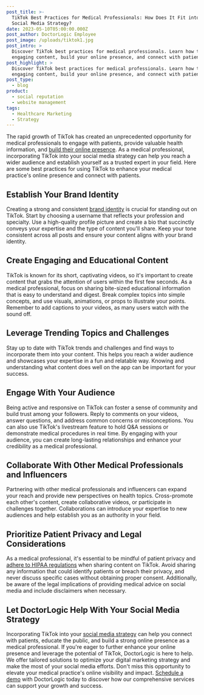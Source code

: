 ```yaml
---
post_title: >-
  TikTok Best Practices for Medical Professionals: How Does It Fit into Your
  Social Media Strategy?
date: 2023-05-10T05:00:00.000Z
post_author: DoctorLogic Employee
post_image: /uploads/tiktok1.jpg
post_intro: >
  Discover TikTok best practices for medical professionals. Learn how to create
  engaging content, build your online presence, and connect with patients.
post_highlight: >
  Discover TikTok best practices for medical professionals. Learn how to create
  engaging content, build your online presence, and connect with patients.
post_type:
  - blog
product:
  - social reputation
  - website management
tags:
  - Healthcare Marketing
  - Strategy
---
```


The rapid growth of TikTok has created an unprecedented opportunity for medical professionals to engage with patients, provide valuable health information, and [build their online presence](https://doctorlogic.com/blog/how-to-improve-your-social-media-presence.html). As a medical professional, incorporating TikTok into your social media strategy can help you reach a wider audience and establish yourself as a trusted expert in your field. Here are some best practices for using TikTok to enhance your medical practice's online presence and connect with patients.


## Establish Your Brand Identity

Creating a strong and consistent [brand identity](https://doctorlogic.com/blog/build-brand-for-medical-practice.html) is crucial for standing out on TikTok. Start by choosing a username that reflects your profession and specialty. Use a high-quality profile picture and create a bio that succinctly conveys your expertise and the type of content you'll share. Keep your tone consistent across all posts and ensure your content aligns with your brand identity.

## Create Engaging and Educational Content

TikTok is known for its short, captivating videos, so it's important to create content that grabs the attention of users within the first few seconds. As a medical professional, focus on sharing bite-sized educational information that is easy to understand and digest. Break complex topics into simple concepts, and use visuals, animations, or props to illustrate your points. Remember to add captions to your videos, as many users watch with the sound off.

## Leverage Trending Topics and Challenges

Stay up to date with TikTok trends and challenges and find ways to incorporate them into your content. This helps you reach a wider audience and showcases your expertise in a fun and relatable way. Knowing and understanding what content does well on the app can be important for your success.


## Engage With Your Audience

Being active and responsive on TikTok can foster a sense of community and build trust among your followers. Reply to comments on your videos, answer questions, and address common concerns or misconceptions. You can also use TikTok's livestream feature to hold Q\&A sessions or demonstrate medical procedures in real time. By engaging with your audience, you can create long-lasting relationships and enhance your credibility as a medical professional.

## Collaborate With Other Medical Professionals and Influencers

Partnering with other medical professionals and influencers can expand your reach and provide new perspectives on health topics. Cross-promote each other's content, create collaborative videos, or participate in challenges together. Collaborations can introduce your expertise to new audiences and help establish you as an authority in your field.


## Prioritize Patient Privacy and Legal Considerations

As a medical professional, it's essential to be mindful of patient privacy and [adhere to HIPAA regulations](https://doctorlogic.com/blog/hipaa-and-healthcare-marketing-how-to-avoid-massive-fines) when sharing content on TikTok. Avoid sharing any information that could identify patients or breach their privacy, and never discuss specific cases without obtaining proper consent. Additionally, be aware of the legal implications of providing medical advice on social media and include disclaimers when necessary.


## Let DoctorLogic Help With Your Social Media Strategy

Incorporating TikTok into your [social media strategy](https://doctorlogic.com/blog/lets-dispel-social-media-myths-from-doctors.html) can help you connect with patients, educate the public, and build a strong online presence as a medical professional. If you're eager to further enhance your online presence and leverage the potential of TikTok, DoctorLogic is here to help. We offer tailored solutions to optimize your digital marketing strategy and make the most of your social media efforts. Don't miss this opportunity to elevate your medical practice's online visibility and impact. [Schedule a demo](https://growth.doctorlogic.com/get-a-demo?_gl=1*bs600b*_ga*ODIzMjY2OTY5LjE2NjExOTI1OTA.*_ga_HYTFNMWV4B*MTY4MjAwMjY3NC41LjEuMTY4MjAwMzMyMC4zOS4wLjA.) with DoctorLogic today to discover how our comprehensive services can support your growth and success.
